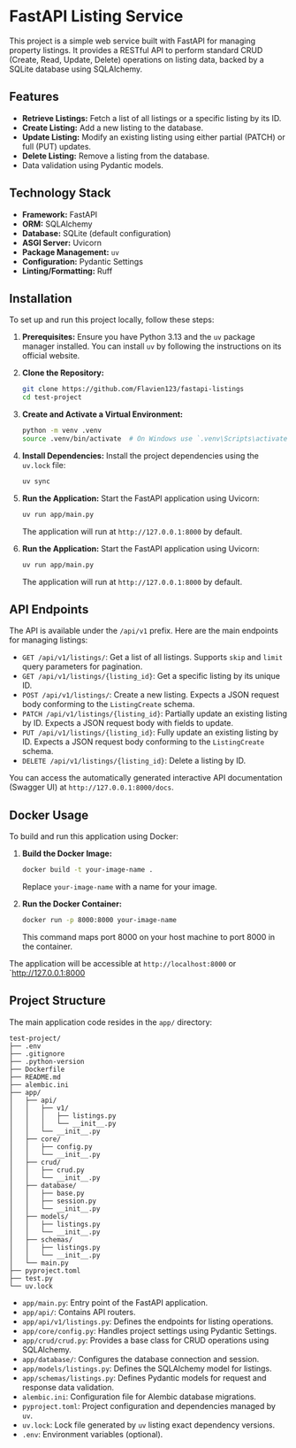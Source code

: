 # FastAPI Listing Service

This project is a simple web service built with FastAPI for managing property listings. It provides a RESTful API to perform standard CRUD (Create, Read, Update, Delete) operations on listing data, backed by a SQLite database using SQLAlchemy.

## Features

- **Retrieve Listings:** Fetch a list of all listings or a specific listing by its ID.
- **Create Listing:** Add a new listing to the database.
- **Update Listing:** Modify an existing listing using either partial (PATCH) or full (PUT) updates.
- **Delete Listing:** Remove a listing from the database.
- Data validation using Pydantic models.

## Technology Stack

- **Framework:** FastAPI
- **ORM:** SQLAlchemy
- **Database:** SQLite (default configuration)
- **ASGI Server:** Uvicorn
- **Package Management:** `uv`
- **Configuration:** Pydantic Settings
- **Linting/Formatting:** Ruff

## Installation

To set up and run this project locally, follow these steps:

1.  **Prerequisites:** Ensure you have Python 3.13 and the `uv` package manager installed. You can install `uv` by following the instructions on its official website.

2.  **Clone the Repository:**
    ```bash
    git clone https://github.com/Flavien123/fastapi-listings
    cd test-project
    ```

3.  **Create and Activate a Virtual Environment:**
    ```bash
    python -m venv .venv
    source .venv/bin/activate  # On Windows use `.venv\Scripts\activate`
    ```

4.  **Install Dependencies:**
    Install the project dependencies using the `uv.lock` file:
    ```bash
    uv sync
    ```

5.  **Run the Application:**
    Start the FastAPI application using Uvicorn:
    ```bash
    uv run app/main.py
    ```
    The application will run at `http://127.0.0.1:8000` by default.

5.  **Run the Application:**
    Start the FastAPI application using Uvicorn:
    ```bash
    uv run app/main.py
    ```
    The application will run at `http://127.0.0.1:8000` by default.

## API Endpoints

The API is available under the `/api/v1` prefix. Here are the main endpoints for managing listings:

-   `GET /api/v1/listings/`: Get a list of all listings. Supports `skip` and `limit` query parameters for pagination.
-   `GET /api/v1/listings/{listing_id}`: Get a specific listing by its unique ID.
-   `POST /api/v1/listings/`: Create a new listing. Expects a JSON request body conforming to the `ListingCreate` schema.
-   `PATCH /api/v1/listings/{listing_id}`: Partially update an existing listing by ID. Expects a JSON request body with fields to update.
-   `PUT /api/v1/listings/{listing_id}`: Fully update an existing listing by ID. Expects a JSON request body conforming to the `ListingCreate` schema.
-   `DELETE /api/v1/listings/{listing_id}`: Delete a listing by ID.

You can access the automatically generated interactive API documentation (Swagger UI) at `http://127.0.0.1:8000/docs`.

## Docker Usage

To build and run this application using Docker:

1.  **Build the Docker Image:**
    ```bash
    docker build -t your-image-name .
    ```
    Replace `your-image-name` with a name for your image.

2.  **Run the Docker Container:**
    ```bash
    docker run -p 8000:8000 your-image-name
    ```
    This command maps port 8000 on your host machine to port 8000 in the container.

The application will be accessible at `http://localhost:8000` or `http://127.0.0.1:8000

## Project Structure

The main application code resides in the `app/` directory:

```/dev/null/path
test-project/
├── .env
├── .gitignore
├── .python-version
├── Dockerfile
├── README.md
├── alembic.ini
├── app/
│   ├── api/
│   │   ├── v1/
│   │   │   ├── listings.py
│   │   │   └── __init__.py
│   │   └── __init__.py
│   ├── core/
│   │   ├── config.py
│   │   └── __init__.py
│   ├── crud/
│   │   ├── crud.py
│   │   └── __init__.py
│   ├── database/
│   │   ├── base.py
│   │   ├── session.py
│   │   └── __init__.py
│   ├── models/
│   │   ├── listings.py
│   │   └── __init__.py
│   ├── schemas/
│   │   ├── listings.py
│   │   └── __init__.py
│   └── main.py
├── pyproject.toml
├── test.py
└── uv.lock
```

-   `app/main.py`: Entry point of the FastAPI application.
-   `app/api/`: Contains API routers.
-   `app/api/v1/listings.py`: Defines the endpoints for listing operations.
-   `app/core/config.py`: Handles project settings using Pydantic Settings.
-   `app/crud/crud.py`: Provides a base class for CRUD operations using SQLAlchemy.
-   `app/database/`: Configures the database connection and session.
-   `app/models/listings.py`: Defines the SQLAlchemy model for listings.
-   `app/schemas/listings.py`: Defines Pydantic models for request and response data validation.
-   `alembic.ini`: Configuration file for Alembic database migrations.
-   `pyproject.toml`: Project configuration and dependencies managed by `uv`.
-   `uv.lock`: Lock file generated by `uv` listing exact dependency versions.
-   `.env`: Environment variables (optional).